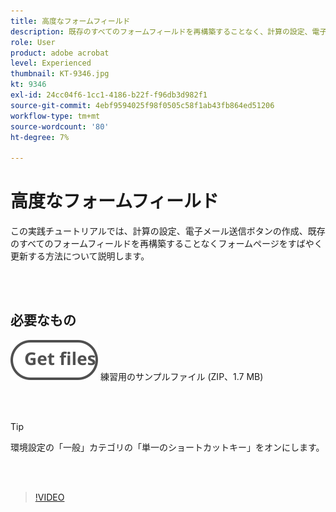 ```yaml
---
title: 高度なフォームフィールド
description: 既存のすべてのフォームフィールドを再構築することなく、計算の設定、電子メール送信ボタンの作成、フォームページの迅速な更新をおこなう方法について説明します
role: User
product: adobe acrobat
level: Experienced
thumbnail: KT-9346.jpg
kt: 9346
exl-id: 24cc04f6-1cc1-4186-b22f-f96db3d982f1
source-git-commit: 4ebf9594025f98f0505c58f1ab43fb864ed51206
workflow-type: tm+mt
source-wordcount: '80'
ht-degree: 7%

---
```


# 高度なフォームフィールド

この実践チュートリアルでは、計算の設定、電子メール送信ボタンの作成、既存のすべてのフォームフィールドを再構築することなくフォームページをすばやく更新する方法について説明します。

<br> 

## 必要なもの

[![ダウンロード](../assets/Getfiles.svg)](../assets/ProjectEstimate.zip)
練習用のサンプルファイル (ZIP、1.7 MB)

<br> 

>[!TIP]
>
>環境設定の「一般」カテゴリの「単一のショートカットキー」をオンにします。

<br> 

>[!VIDEO](https://video.tv.adobe.com/v/340379?quality=12&learn=on&hidetitle=true)
